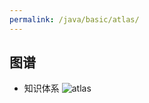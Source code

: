 ```yaml
---
permalink: /java/basic/atlas/
---
```


## 图谱

* 知识体系
![atlas](https://caohonghua.github.io/knowledge/assets/images/java/basic/atlas/atlas.png)